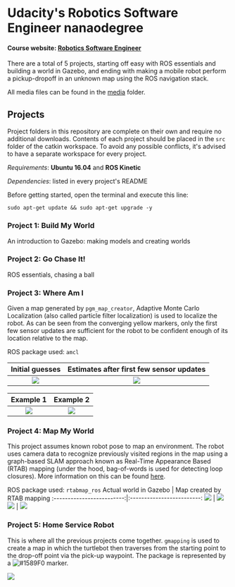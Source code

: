 # Udacity's Robotics Software Engineer nanaodegree
#### Course website: [Robotics Software Engineer](www.udacity.com/course/robotics-software-engineer--nd209)

There are a total of 5 projects, starting off easy with ROS essentials and building a world in Gazebo, and 
ending with making a mobile robot perform a pickup-dropoff in an unknown map using the ROS navigation stack.

All media files can be found in the [media](https://github.com/abhishek47kashyap/udacity-robotics-software-engineer/tree/master/media) folder.

## Projects
Project folders in this repository are complete on their own and require no additional downloads.
Contents of each project should be placed in the ```src``` folder of the catkin workspace. To avoid any possible conflicts,
it's advised to have a separate workspace for every project.

_Requirements_: **Ubuntu 16.04** and **ROS Kinetic**

_Dependencies_: listed in every project's README

Before getting started, open the terminal and execute this line:
```
sudo apt-get update && sudo apt-get upgrade -y
```

### Project 1: Build My World
An introduction to Gazebo: making models and creating worlds

### Project 2: Go Chase It!
ROS essentials, chasing a ball

### Project 3: Where Am I
Given a map generated by ```pgm_map_creator```, Adaptive Monte Carlo Localization (also called particle filter localization) is used to localize the robot. As can be seen from the converging yellow markers, only the first few sensor updates are sufficient for the robot to be confident enough of its location relative to the map. 

ROS package used: ```amcl```

Initial guesses             |  Estimates after first few sensor updates
:-------------------------:|:-------------------------:
![](media/Project3%20media/starting_point.png)  |  ![](media/Project3%20media/final_localization.png)

Example 1             |  Example 2
:-------------------------:|:-------------------------:
![](media/Project3%20media/localization1.gif)  |  ![](media/Project3%20media/localization2.gif)

### Project 4: Map My World
This project assumes known robot pose to map an environment. The robot uses camera data to recognize previously visited regions in the map using a graph-based SLAM approach known as Real-Time Appearance Based (RTAB) mapping (under the hood, bag-of-words is used for detecting loop closures). More information on this can be found [here](http://introlab.github.io/rtabmap/). 

ROS package used: ```rtabmap_ros```
Actual world in Gazebo             |  Map created by RTAB mapping
:-------------------------:|:-------------------------:
![](media/Project4%20media/Lworld.png)  |  ![](media/Project4%20media/Lshaped_world.png)
![](media/Project4%20media/small_warehouse_gazebo.png)  |  ![](media/Project4%20media/small_warehouse_world.png)

### Project 5: Home Service Robot
This is where all the previous projects come together. ```gmapping``` is used to create a map in which the turtlebot then traverses from the starting point to the drop-off point via the pick-up waypoint. The package is represented by a 
![#1589F0](https://via.placeholder.com/15/1589F0/000000?text=+) marker.

![](media/Project5%20media/homeServiceRobot.gif)
